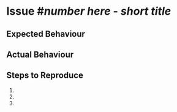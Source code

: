 # Issue \#_number here_ - _short title_  

## Expected Behaviour  

## Actual Behaviour  

## Steps to Reproduce  

1.
2.
3.
